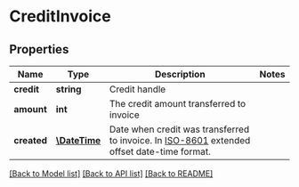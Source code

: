 # CreditInvoice

## Properties
Name | Type | Description | Notes
------------ | ------------- | ------------- | -------------
**credit** | **string** | Credit handle | 
**amount** | **int** | The credit amount transferred to invoice | 
**created** | [**\DateTime**](\DateTime.md) | Date when credit was transferred to invoice. In [ISO-8601](http://en.wikipedia.org/wiki/ISO_8601) extended offset date-time format. | 

[[Back to Model list]](../../README.md#documentation-for-models) [[Back to API list]](../../README.md#documentation-for-api-endpoints) [[Back to README]](../../README.md)

